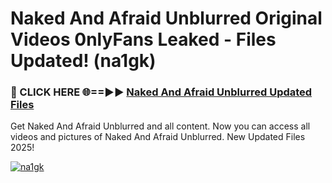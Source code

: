 # Naked And Afraid Unblurred Original Videos 0nlyFans Leaked - Files Updated! (na1gk)

<h3>🔴 CLICK HERE 🌐==►► <a href="https://tinyurl.com/yckcrads" rel="nofollow">Naked And Afraid Unblurred Updated Files</a></h3>

Get Naked And Afraid Unblurred and all content. Now you can access all videos and pictures of Naked And Afraid Unblurred. New Updated Files 2025!

[![na1gk](https://i.imgur.com/hpKpOFt.gif)](https://tinyurl.com/yckcrads)
